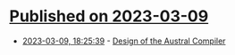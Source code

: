 # [Published on 2023-03-09](index.md)

* [2023-03-09, 18:25:39](https://lobste.rs/s/zjk6qx/design_austral_compiler) - [Design of the Austral Compiler](https://borretti.me/article/design-austral-compiler)
